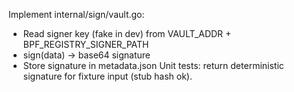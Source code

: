 Implement internal/sign/vault.go:
- Read signer key (fake in dev) from VAULT_ADDR + BPF_REGISTRY_SIGNER_PATH
- sign(data) → base64 signature
- Store signature in metadata.json
Unit tests: return deterministic signature for fixture input (stub hash ok).
